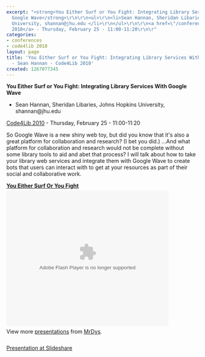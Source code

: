 ```yaml
---
excerpt: "<strong>You Either Surf or You Fight: Integrating Library Services With
  Google Wave</strong>\r\n\r\n<ul>\r\n<li>Sean Hannan, Sheridan Libaries, Johns Hopkins
  University, shannan@jhu.edu </li>\r\n</ul>\r\n\r\n<a href=\"/conference/2010/schedule\">Code4Lib
  2010</a> - Thursday, February 25 - 11:00-11:20\r\n\r"
categories:
- conferences
- code4lib 2010
layout: page
title: 'You Either Surf or You Fight: Integrating Library Services With Google Wave
  - Sean Hannan - Code4Lib 2010'
created: 1267077345
---
```

<strong>You Either Surf or You Fight: Integrating Library Services With Google Wave</strong>

<ul>
<li>Sean Hannan, Sheridan Libaries, Johns Hopkins University, shannan@jhu.edu </li>
</ul>

<a href="/conference/2010/schedule">Code4Lib 2010</a> - Thursday, February 25 - 11:00-11:20

So Google Wave is a new shiny web toy, but did you know that it's also a great platform for collaboration and research? (I bet you did.) ...And what platform for collaboration and research would not be complete without some library tools to aid and abet that process? I will talk about how to take your library web services and integrate them with Google Wave to create bots that users can interact with to get at your resources as part of their social and collaborative work. 

<div style="width:425px" id="__ss_3276398"><strong style="display:block;margin:12px 0 4px"><a href="http://www.slideshare.net/MrDys/you-either-surf-or-you-fight" title="You Either Surf Or You Fight">You Either Surf Or You Fight</a></strong><object width="425" height="355"><param name="movie" value="http://static.slidesharecdn.com/swf/ssplayer2.swf?doc=youeithersurforyoufight-100225103755-phpapp02&stripped_title=you-either-surf-or-you-fight" /><param name="allowFullScreen" value="true"/><param name="allowScriptAccess" value="always"/><embed src="http://static.slidesharecdn.com/swf/ssplayer2.swf?doc=youeithersurforyoufight-100225103755-phpapp02&stripped_title=you-either-surf-or-you-fight" type="application/x-shockwave-flash" allowscriptaccess="always" allowfullscreen="true" width="425" height="355"></embed></object><div style="padding:5px 0 12px">View more <a href="http://www.slideshare.net/">presentations</a> from <a href="http://www.slideshare.net/MrDys">MrDys</a>.</div></div>

<a href="http://www.slideshare.net/MrDys/you-either-surf-or-you-fight">Presentation at Slideshare</a>

